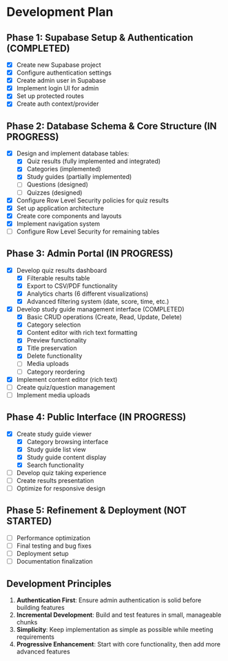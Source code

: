 # Development Plan

## Phase 1: Supabase Setup & Authentication (COMPLETED)
- [x] Create new Supabase project
- [x] Configure authentication settings
- [x] Create admin user in Supabase
- [x] Implement login UI for admin
- [x] Set up protected routes
- [x] Create auth context/provider

## Phase 2: Database Schema & Core Structure (IN PROGRESS)
- [x] Design and implement database tables:
  - [x] Quiz results (fully implemented and integrated)
  - [x] Categories (implemented)
  - [x] Study guides (partially implemented)
  - [ ] Questions (designed)
  - [ ] Quizzes (designed)
- [x] Configure Row Level Security policies for quiz results
- [x] Set up application architecture
- [x] Create core components and layouts
- [x] Implement navigation system
- [ ] Configure Row Level Security for remaining tables

## Phase 3: Admin Portal (IN PROGRESS)
- [x] Develop quiz results dashboard
  - [x] Filterable results table
  - [x] Export to CSV/PDF functionality
  - [x] Analytics charts (6 different visualizations)
  - [x] Advanced filtering system (date, score, time, etc.)
- [x] Develop study guide management interface (COMPLETED)
  - [x] Basic CRUD operations (Create, Read, Update, Delete)
  - [x] Category selection
  - [x] Content editor with rich text formatting
  - [x] Preview functionality
  - [x] Title preservation
  - [x] Delete functionality
  - [ ] Media uploads
  - [ ] Category reordering
- [x] Implement content editor (rich text)
- [ ] Create quiz/question management
- [ ] Implement media uploads

## Phase 4: Public Interface (IN PROGRESS)
- [x] Create study guide viewer
  - [x] Category browsing interface
  - [x] Study guide list view
  - [x] Study guide content display
  - [x] Search functionality
- [ ] Develop quiz taking experience
- [ ] Create results presentation
- [ ] Optimize for responsive design

## Phase 5: Refinement & Deployment (NOT STARTED)
- [ ] Performance optimization
- [ ] Final testing and bug fixes
- [ ] Deployment setup
- [ ] Documentation finalization

## Development Principles
1. **Authentication First**: Ensure admin authentication is solid before building features
2. **Incremental Development**: Build and test features in small, manageable chunks
3. **Simplicity**: Keep implementation as simple as possible while meeting requirements
4. **Progressive Enhancement**: Start with core functionality, then add more advanced features
